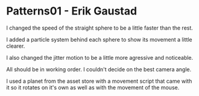 # Patterns01 - Erik Gaustad

I changed the speed of the straight sphere to be a little faster than the rest.

I added a particle system behind each sphere to show its movement a little clearer.

I also changed the jitter motion to be a little more agressive and noticeable.

All should be in working order.  I couldn't decide on the best camera angle.

I used a planet from the asset store with a movement script that came with it so it rotates on it's own as well as with the movement of the mouse.

